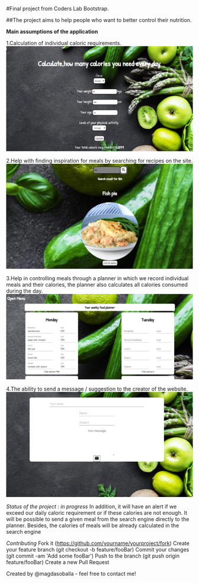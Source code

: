 #Final project from Coders Lab Bootstrap.

##The project aims to help people who want to better control their nutrition.


**Main assumptions of the application**

1.Calculation of individual caloric requirements.
![Calculator](https://github.com/magdasoballa/Final-project/blob/master/src/styles/resources/app%20images/calculator.png)

2.Help with finding inspiration for meals by searching for recipes on the site.
![Recipes](https://github.com/magdasoballa/Final-project/blob/master/src/styles/resources/app%20images/recipes.png)

3.Help in controlling meals through a planner in which we record individual meals and their calories, 
the planner also calculates all calories consumed during the day.
![Recipes](https://github.com/magdasoballa/Final-project/blob/master/src/styles/resources/app%20images/planer.png)

4.The ability to send a message / suggestion to the creator of the website.
![Recipes](https://github.com/magdasoballa/Final-project/blob/master/src/styles/resources/app%20images/contact.png)


*Status of the project : in progress*
In addition, it will have an alert if we exceed our daily caloric requirement or if these calories are not enough. 
It will be possible to send a given meal from the search engine directly to the planner. 
Besides, the calories of meals will be already calculated in the search engine

*Contributing*
Fork it (https://github.com/yourname/yourproject/fork)
Create your feature branch (git checkout -b feature/fooBar)
Commit your changes (git commit -am 'Add some fooBar')
Push to the branch (git push origin feature/fooBar)
Create a new Pull Request

Created by @magdasoballa - feel free to contact me!

